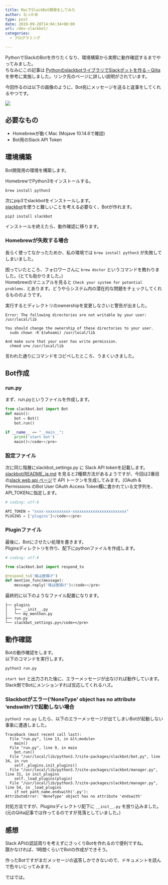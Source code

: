 ```yaml
---
title: MacでSlackBot開発をしてみた
author: なっかあ
type: post
date: 2019-09-28T14:04:34+00:00
url: /dev-slackbot/
categories:
  - プログラミング

---
```

PythonでSlackのBotを作りたくなり、環境構築から実際に動作確認するまでやってみました。  
ちなみにこの記事は [PythonのslackbotライブラリでSlackボットを作る &#8211; Qiita][1] を参考に実施しました。リンク先のページに詳しい説明がされています。

今回作るのは以下の画像のように、Bot宛にメッセージを送ると返事をしてくれるやつです。

![](/img/wp/20190928-bot.png)

## 必要なもの

* Homebrewが動くMac (Mojave 10.14.6で確認)
* Bot用のSlack API Token

## 環境構築

Bot開発用の環境を構築します。

HomebrewでPython3をインストールする。

```
brew install python3
```

次にpip3でslackbotをインストールします。  
[slackbot][2]を使うと難しいことを考える必要なく、Botが作れます。

```
pip3 install slackbot
```

インストールを終えたら、動作確認に移ります。

### Homebrewが失敗する場合

長らく使ってなかったためか、私の環境では `brew install python3` が失敗してしまいました。

困っていたところ、フォロワーさんに `brew doctor` というコマンドを教わりました。(とても助かりました。)  
Homebrewのマニュアルを見ると `Check your system for potential problems.` とあります。どうやらシステム内の潜在的な問題をチェックしてくれるもののようです。  

実行するとディレクトリのownershipを変更しなさいと警告が出ました。

```
Error: The following directories are not writable by your user:
/usr/local/lib

You should change the ownership of these directories to your user.
  sudo chown -R $(whoami) /usr/local/lib

And make sure that your user has write permission.
  chmod u+w /usr/local/lib
```

言われた通りにコマンドをコピペしたところ、うまくいきました。

## Bot作成

### run.py

まず、run.pyというファイルを作成します。

```python
from slackbot.bot import Bot
def main():
    bot = Bot()
    bot.run()

if __name__ == "__main__":
    print('start bot')
    main()</code></pre>
```

### 設定ファイル

次に同じ階層にslackbot_settings.py に Slack API tokenを記載します。  
[slackbot/README_ja.md][3] を見ると2種類方法があるようですが、今回は2番目の[slack web api ページ][4]で API トークンを生成してみます。(OAuth & Permissions のBot User OAuth Access Token欄に書かれている文字列を、API_TOKENに指定します。

```python
# coding: utf-8

API_TOKEN = "xxxx-xxxxxxxxxxx-xxxxxxxxxxxxxxxxxxxxxxxx"
PLUGINS = ['plugins']</code></pre>
```

### Pluginファイル

最後に、Botにさせたい処理を書きます。  
Pliginsディレクトリを作り、配下にpythonファイルを作成します。


```python
# coding: utf-8

from slackbot.bot import respond_to

@respond_to('鳩は唐揚げ')
def mention_func(message):
    message.reply('鳩は唐揚げ')</code></pre>
```

最終的に以下のようなファイル配置になります。

```
├── plugins
│   ├── __init__.py
│   └── my_menthon.py
├── run.py
└── slackbot_settings.py</code></pre>
```

## 動作確認

Botの動作確認をします。  
以下のコマンドを実行します。

```python
python3 run.py
```

`start bot` と出力された後に、エラーメッセージが出なければ動作しています。  
Slack側でBotにメンションすれば反応してくれるハズ。

### Slackbotがエラー(&#8216;NoneType&#8217; object has no attribute &#8216;endswith&#8217;)で起動しない場合

`python3 run.py` したら、以下のエラーメッセージが出てしまいBotが起動しない事象に遭遇しました。

```
Traceback (most recent call last):
  File "run.py", line 13, in &lt;module>
    main()
  File "run.py", line 9, in main
    bot.run()
  File "/usr/local/lib/python3.7/site-packages/slackbot/bot.py", line 34, in run
    self._plugins.init_plugins()
  File "/usr/local/lib/python3.7/site-packages/slackbot/manager.py", line 31, in init_plugins
    self._load_plugins(plugin)
  File "/usr/local/lib/python3.7/site-packages/slackbot/manager.py", line 54, in _load_plugins
    if not path_name.endswith('.py'):
AttributeError: 'NoneType' object has no attribute 'endswith'
```

対処方法ですが、Pluginsディレクトリ配下に `__init__.py` を放り込みました。(元のQiita記事では作ってるのですが見落としていました。)

## 感想

Slack APIの認証周りを考えずにさっくりBotを作れるので便利ですね。  
躓かなければ、1時間くらいでBotの作成ができそう。

作ったBotですがまだメッセージの返答しかできないので、ドキュメントを読んで色々いじってみます。

ではでは。

 [1]: https://qiita.com/sukesuke/items/1ac92251def87357fdf6
 [2]: https://github.com/lins05/slackbot
 [3]: https://github.com/lins05/slackbot/blob/develop/README_ja.md#slack-api%E3%83%88%E3%83%BC%E3%82%AF%E3%83%B3%E3%82%92%E7%94%9F%E6%88%90%E3%81%99%E3%82%8B
 [4]: https://api.slack.com/web
